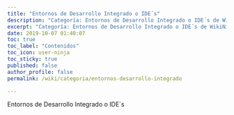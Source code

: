```yaml
---
title: "Entornos de Desarrollo Integrado o IDE´s"
description: "Categoría: Entornos de Desarrollo Integrado o IDE´s de WikiNinjas, la Enciclopedia Informática Tecnológica"
excerpt: "Categoría: Entornos de Desarrollo Integrado o IDE´s de WikiNinjas, la Enciclopedia Informática Tecnológica"
date: 2019-10-07 01:40:07
toc: true
toc_label: "Contenidos"
toc_icon: user-ninja
toc_sticky: true
published: false
author_profile: false
permalink: /wiki/categoria/entornos-desarrollo-integrado

---
```


Entornos de Desarrollo Integrado o IDE´s

